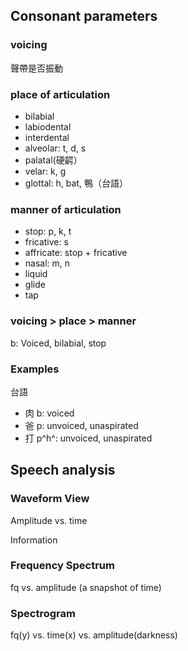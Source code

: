 ## Consonant parameters

### voicing
聲帶是否振動

### place of articulation
- bilabial
- labiodental
- interdental
- alveolar: t, d, s
- palatal(硬齶）
- velar: k, g
- glottal: h, bat, 鴨（台語）

### manner of articulation
- stop: p, k, t
- fricative: s
- affricate: stop + fricative
- nasal: m, n
- liquid
- glide
- tap

### voicing > place > manner
b: Voiced, bilabial, stop


### Examples
台語
- 肉 b: voiced
- 爸 p: unvoiced, unaspirated
- 打 p^h^: unvoiced, unaspirated



## Speech analysis
### Waveform View

Amplitude vs. time

Information

### Frequency Spectrum
fq vs. amplitude (a snapshot of time)

### Spectrogram
fq(y) vs. time(x) vs. amplitude(darkness)